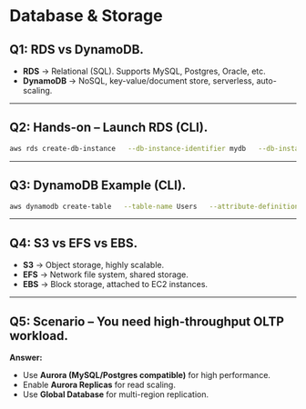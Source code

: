 # Database & Storage

## Q1: RDS vs DynamoDB.
- **RDS** → Relational (SQL). Supports MySQL, Postgres, Oracle, etc.  
- **DynamoDB** → NoSQL, key-value/document store, serverless, auto-scaling.  

---

## Q2: Hands-on – Launch RDS (CLI).
```bash
aws rds create-db-instance   --db-instance-identifier mydb   --db-instance-class db.t3.micro   --engine mysql   --allocated-storage 20   --master-username admin   --master-user-password password123
```

---

## Q3: DynamoDB Example (CLI).
```bash
aws dynamodb create-table   --table-name Users   --attribute-definitions AttributeName=UserId,AttributeType=S   --key-schema AttributeName=UserId,KeyType=HASH   --billing-mode PAY_PER_REQUEST
```

---

## Q4: S3 vs EFS vs EBS.
- **S3** → Object storage, highly scalable.  
- **EFS** → Network file system, shared storage.  
- **EBS** → Block storage, attached to EC2 instances.  

---

## Q5: Scenario – You need high-throughput OLTP workload.
**Answer:**  
- Use **Aurora (MySQL/Postgres compatible)** for high performance.  
- Enable **Aurora Replicas** for read scaling.  
- Use **Global Database** for multi-region replication.  
